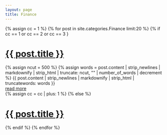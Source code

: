 ```yaml
---
layout: page
title: Finance
---
```


{% assign cc = 1 %}
{% for post in site.categories.Finance limit:20 %}
  {% if cc == 1 or cc == 2 or cc == 3 }
    <h1 class="post-title">
      <a href="{{ post.url }}">{{ post.title }}</a>
    </h1>
      {% assign ncut = 500 %}
      {% assign words = post.content | strip_newlines | markdownify | strip_html | truncate: ncut, "" | number_of_words | decrement %}
      {{ post.content | strip_newlines | markdownify | strip_html | truncatewords: words }}
    <div>
      <a href='{{ post.url }}'>read more</a>
    </div>
    {% assign cc = cc | plus: 1 %}
  {% else %}
    <h1 class="post-title">
      <a href="{{ post.url }}">{{ post.title }}</a>
    </h1>
  {% endif %}
{% endfor %}

